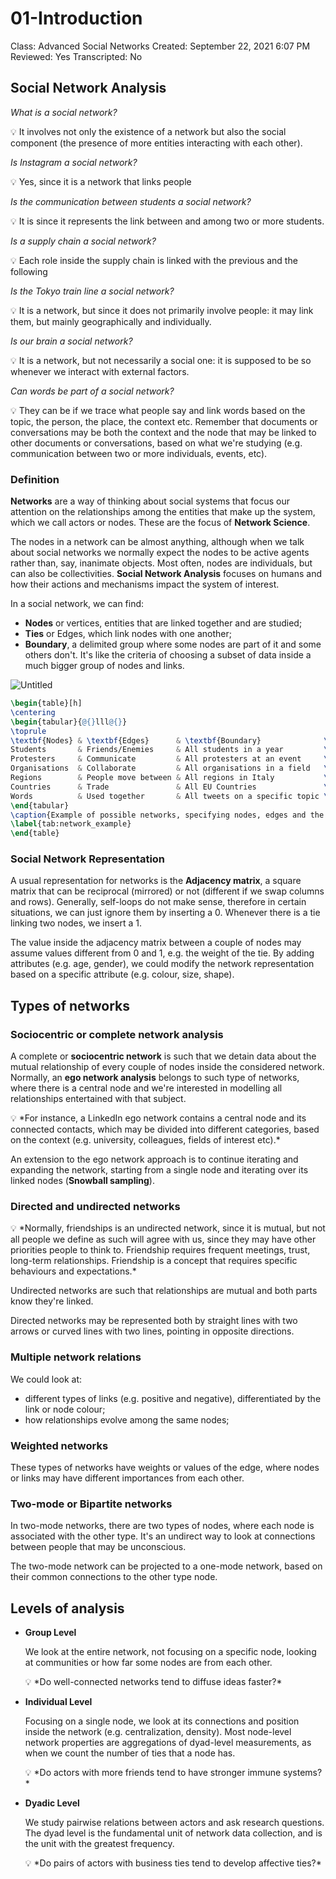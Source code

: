# 01-Introduction

Class: Advanced Social Networks
Created: September 22, 2021 6:07 PM
Reviewed: Yes
Transcripted: No

## Social Network Analysis

*What is a social network?*

<aside>
💡 It involves not only the existence of a network but also the social component (the presence of more entities interacting with each other).

</aside>

*Is Instagram a social network?*

<aside>
💡 Yes, since it is a network that links people

</aside>

*Is the communication between students a social network?*

<aside>
💡 It is since it represents the link between and among two or more students.

</aside>

*Is a supply chain a social network?*

<aside>
💡 Each role inside the supply chain is linked with the previous and the following

</aside>

*Is the Tokyo train line a social network?*

<aside>
💡 It is a network, but since it does not primarily involve people: it may link them, but mainly geographically and individually.

</aside>

*Is our brain a social network?*

<aside>
💡 It is a network, but not necessarily a social one: it is supposed to be so whenever we interact with external factors.

</aside>

*Can words be part of a social network?*

<aside>
💡 They can be if we trace what people say and link words based on the topic, the person, the place, the context etc. Remember that documents or conversations may be both the context and the node that may be linked to other documents or conversations, based on what we're studying (e.g. communication between two or more individuals, events, etc).

</aside>

### Definition

**Networks** are a way of thinking about social systems that focus our attention on the relationships among the entities that make up the system, which we call actors or nodes. These are the focus of **Network Science**.  

The nodes in a network can be almost anything, although when we talk about social networks we normally expect the nodes to be active agents rather than, say, inanimate objects. Most often, nodes are individuals, but can also be collectivities. **Social Network Analysis** focuses on humans and how their actions and mechanisms impact the system of interest. 

In a social network, we can find:

- **Nodes** or vertices, entities that are linked together and are studied;
- **Ties** or Edges, which link nodes with one another;
- **Boundary**, a delimited group where some nodes are part of it and some others don't. It's like the criteria of choosing a subset of data inside a much bigger group of nodes and links.

![Untitled](01-Introduction%20240c7f185944420088533e7bf6a8a686/Untitled.png)

```latex
\begin{table}[h]
\centering
\begin{tabular}{@{}lll@{}}
\toprule
\textbf{Nodes} & \textbf{Edges}      & \textbf{Boundary}              \\ \midrule
Students       & Friends/Enemies     & All students in a year         \\
Protesters     & Communicate         & All protesters at an event     \\
Organisations  & Collaborate         & All organisations in a field   \\
Regions        & People move between & All regions in Italy           \\
Countries      & Trade               & All EU Countries               \\
Words          & Used together       & All tweets on a specific topic \\ \bottomrule
\end{tabular}
\caption{Example of possible networks, specifying nodes, edges and the boundary. }
\label{tab:network_example}
\end{table}
```

### Social Network Representation

A usual representation for networks is the **Adjacency matrix**, a square matrix that can be reciprocal (mirrored) or not (different if we swap columns and rows). Generally, self-loops do not make sense, therefore in certain situations, we can just ignore them by inserting a 0. Whenever there is a tie linking two nodes, we insert a 1. 

The value inside the adjacency matrix between a couple of nodes may assume values different from 0 and 1, e.g. the weight of the tie. By adding attributes (e.g. age, gender),  we could modify the network representation based on a specific attribute (e.g. colour, size, shape). 

## Types of networks

### Sociocentric or complete network analysis

A complete or **sociocentric network** is such that we detain data about the mutual relationship of every couple of nodes inside the considered network. Normally, an **ego network analysis** belongs to such type of networks, where there is a central node and we're interested in modelling all relationships entertained with that subject.

<aside>
💡 *For instance, a LinkedIn ego network contains a central node and its connected contacts, which may be divided into different categories, based on the context (e.g. university, colleagues, fields of interest etc).*

</aside>

An extension to the ego network approach is to continue iterating and expanding the network, starting from a single node and iterating over its linked nodes (**Snowball sampling**). 

### Directed and undirected networks

<aside>
💡 *Normally, friendships is an undirected network, since it is mutual, but not all people we define as such will agree with us, since they may have other priorities people to think to. 
Friendship requires frequent meetings, trust, long-term relationships. Friendship is a concept that requires specific behaviours and expectations.*

</aside>

Undirected networks are such that relationships are mutual and both parts know they're linked. 

Directed networks may be represented both by straight lines with two arrows or curved lines with two lines, pointing in opposite directions. 

### Multiple network relations

We could look at:

- different types of links (e.g. positive and negative), differentiated by the link or node colour;
- how relationships evolve among the same nodes;

### Weighted networks

These types of networks have weights or values of the edge, where nodes or links may have different importances from each other. 

### Two-mode or Bipartite networks

In two-mode networks, there are two types of nodes, where each node is associated with the other type. It's an undirect way to look at connections between people that may be unconscious. 

The two-mode network can be projected to a one-mode network, based on their common connections to the other type node. 

## Levels of analysis

- **Group Level**
    
    We look at the entire network, not focusing on a specific node, looking at communities or how far some nodes are from each other.
    
    <aside>
    💡 *Do well-connected networks tend to diffuse ideas faster?*
    
    </aside>
    
- **Individual Level**
    
    Focusing on a single node, we look at its connections and position inside the network (e.g. centralization, density). Most node-level network properties are aggregations of dyad-level measurements, as when we count the number of ties that a node has.
    
    <aside>
    💡 *Do actors with more friends tend to have stronger immune systems?*
    
    </aside>
    
- **Dyadic Level**
    
    We study pairwise relations between actors and ask research questions. The dyad level is the fundamental unit of network data collection, and is the unit with the greatest frequency.
    
    <aside>
    💡 *Do pairs of actors with business ties tend to develop affective ties?*
    
    </aside>

